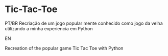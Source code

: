 # Tic-Tac-Toe

PT/BR 
Recriação de um jogo popular mente conhecido como jogo da velha utilizando a minha experiencia em Python

EN

Recreation of the popular game Tic Tac Toe with Python  
